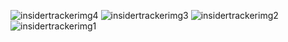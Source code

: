 ![insidertrackerimg4](https://github.com/user-attachments/assets/b753d108-7b5b-41fe-b48a-c431c84b27cf)
![insidertrackerimg3](https://github.com/user-attachments/assets/1de80f60-c97c-4290-bdbc-b01d9754b92d)
![insidertrackerimg2](https://github.com/user-attachments/assets/4a994f46-0079-4304-acfe-9f5cdf30bda8)
![insidertrackerimg1](https://github.com/user-attachments/assets/349aa642-adc9-4f2b-bc4d-3f182bf81920)

